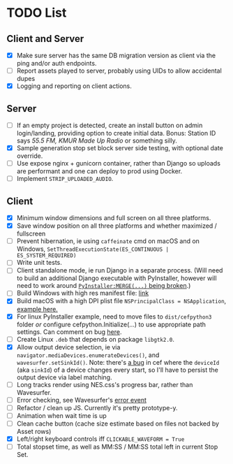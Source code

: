 # TODO List

## Client and Server

- [x] Make sure server has the same DB migration version as client via the ping
      and/or auth endpoints.
- [ ] Report assets played to server, probably using UIDs to allow accidental dupes
- [x] Logging and reporting on client actions.

## Server

- [ ] If an empty project is detected, create an install button on admin login/landing,
      providing option to create initial data. Bonus: Station ID says _55.5 FM, KMUR Made
      Up Radio_ or something silly.
- [x] Sample generation stop set block server side testing, with optional date override.
- [ ] Use expose nginx + gunicorn container, rather than Django so uploads are performant
      and one can deploy to prod using Docker.
- [ ] Implement `STRIP_UPLOADED_AUDIO`.

## Client

- [x] Minimum window dimensions and full screen on all three platforms.
- [x] Save window position on all three platforms and whether maximized / fullscreen
- [ ] Prevent hibernation, ie using `caffeinate` cmd on macOS and on Windows,
      `SetThreadExecutionState(ES_CONTINUOUS | ES_SYSTEM_REQUIRED)`
- [ ] Write unit tests.
- [ ] Client standalone mode, ie run Django in a separate process. (Will need to
      build an additional Django executable with PyInstaller, however will need to
      work around
      [`PyInstaller:MERGE(...)` being broken](https://pyinstaller.readthedocs.io/en/latest/spec-files.html#multipackage-bundles).)
- [ ] Build Windows with high res manifest file:
      [link](https://github.com/cztomczak/cefpython/issues/530#issuecomment-505066492)
- [x] Build macOS with a high DPI plist file `NSPrincipalClass = NSApplication`,
      [example here.](https://pyinstaller.readthedocs.io/en/stable/spec-files.html#spec-file-options-for-a-mac-os-x-bundle)
- [x] For linux PyInstaller example, need to move files to `dist/cefpython3` folder
      _or_ configure cefpython.Initialize(...) to use appropriate path settings.
      Can comment on bug [here](https://github.com/cztomczak/cefpython/issues/135).
- [ ] Create Linux `.deb` that depends on package `libgtk2.0`.
- [x] Allow output device selection, ie via `navigator.mediaDevices.enumerateDevices()`,
      and `wavesurfer.setSinkId()`. Note: there's
      [a bug](https://bitbucket.org/chromiumembedded/cef/issues/2064/persist-webrtc-deviceids-across-restart)
      in cef where the `deviceId` (aka `sinkId`) of a device changes every start,
      so I'll have to persist the output device via label matching.
- [ ] Long tracks render using NES.css's progress bar, rather than Wavesurfer.
- [ ] Error checking, see Wavesurfer's [error event](https://wavesurfer-js.org/docs/events.html)
- [ ] Refactor / clean up JS. Currently it's pretty prototype-y.
- [ ] Animation when wait time is up
- [ ] Clean cache button (cache size estimate based on files not backed by Asset rows)
- [x] Left/right keyboard controls iff `CLICKABLE_WAVEFORM = True`
- [ ] Total stopset time, as well as MM:SS / MM:SS total left in current Stop Set.
